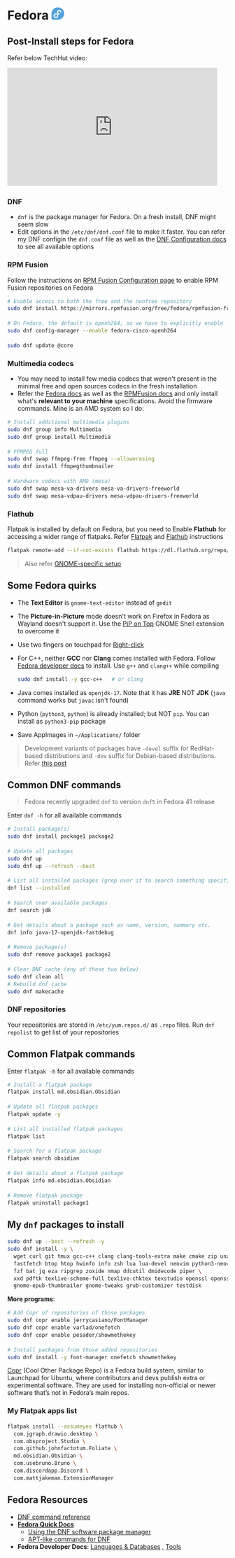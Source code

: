 # Fedora <img alt="Fedora" src="../assets/fedora.svg" height="28">

## Post-Install steps for Fedora

Refer below TechHut video:

<iframe width="480" height="270" src="https://www.youtube.com/embed/RrRpXs2pkzg?si=yburF7eFUNdkZRwx" title="YouTube video player" frameborder="0" allow="accelerometer; autoplay; clipboard-write; encrypted-media; gyroscope; picture-in-picture; web-share" referrerpolicy="strict-origin-when-cross-origin" allowfullscreen></iframe>

### DNF

- `dnf` is the package manager for Fedora. On a fresh install, DNF might seem slow
- Edit options in the `/etc/dnf/dnf.conf` file to make it faster. You can refer my DNF configin the `dnf.conf` file as well as the [DNF Configuration docs](https://dnf.readthedocs.io/en/latest/conf_ref.html) to see all available options

### RPM Fusion

Follow the instructions on [RPM Fusion Configuration page](https://rpmfusion.org/Configuration#Important_notes) to enable RPM Fusion repositories on Fedora

```sh
# Enable access to both the free and the nonfree repository
sudo dnf install https://mirrors.rpmfusion.org/free/fedora/rpmfusion-free-release-$(rpm -E %fedora).noarch.rpm https://mirrors.rpmfusion.org/nonfree/fedora/rpmfusion-nonfree-release-$(rpm -E %fedora).noarch.rpm

# On Fedora, the default is openh264, so we have to explicitly enable
sudo dnf config-manager --enable fedora-cisco-openh264

sudo dnf update @core
```

### Multimedia codecs

- You may need to install few media codecs that weren't present in the minimal free and open sources codecs in the fresh installation
- Refer the [Fedora docs](https://docs.fedoraproject.org/en-US/quick-docs/installing-plugins-for-playing-movies-and-music/) as well as the [RPMFusion docs](https://rpmfusion.org/Howto/Multimedia) and only install what's **relevant to your machine** specifications. Avoid the firmware commands. Mine is an AMD system so I do:

```sh
# Install additional multimedia plugins
sudo dnf group info Multimedia
sudo dnf group install Multimedia

# FFMPEG full
sudo dnf swap ffmpeg-free ffmpeg --allowerasing
sudo dnf install ffmpegthumbnailer

# Hardware codecs with AMD (mesa)
sudo dnf swap mesa-va-drivers mesa-va-drivers-freeworld
sudo dnf swap mesa-vdpau-drivers mesa-vdpau-drivers-freeworld
```

### Flathub

Flatpak is installed by default on Fedora, but you need to Enable **Flathub** for accessing a wider range of flatpaks. Refer [Flatpak](https://flatpak.org/setup/Fedora) and [Flathub](https://flathub.org/setup/Fedora) instructions

```sh
flatpak remote-add --if-not-exists flathub https://dl.flathub.org/repo/flathub.flatpakrepo
```

> Also refer [GNOME-specific setup](../GNOME/README.md)

## Some Fedora quirks

- The **Text Editor** is `gnome-text-editor` instead of `gedit`

- The **Picture-in-Picture** mode doesn't work on Firefox in Fedora as Wayland doesn't support it. Use the [PiP on Top](https://extensions.gnome.org/extension/4691/pip-on-top/) GNOME Shell extension to overcome it

- Use two fingers on touchpad for [Right-click](https://discussion.fedoraproject.org/t/right-click-of-touchpad-does-not-working/70181)

- For C++, neither **GCC** nor **Clang** comes installed with Fedora. Follow [Fedora developer docs](https://developer.fedoraproject.org/tech/languages/c/cpp_installation.html) to install. Use `g++` and `clang++` while compiling

  ```sh
  sudo dnf install -y gcc-c++   # or clang
  ```

- Java comes installed as `openjdk-17`. Note that it has **JRE** NOT **JDK** (`java` command works but `javac` isn't found)

- Python (`python3`, `python`) is already installed; but NOT `pip`. You can install as `python3-pip` package

- Save AppImages in `~/Applications/` folder

> Development variants of packages have `-devel` suffix for RedHat-based distributions and `-dev` suffix for Debian-based distributions. Refer [this post](https://stackoverflow.com/a/55579478)

## Common DNF commands

> Fedora recently upgraded `dnf` to version `dnf5` in Fedora 41 release

Enter `dnf -h` for all available commands

```sh
# Install package(s)
sudo dnf install package1 package2

# Update all packages
sudo dnf up
sudo dnf up --refresh --best

# List all installed packages (grep over it to search something specific)
dnf list --installed

# Search over available packages
dnf search jdk

# Get details about a package such as name, version, summary etc.
dnf info java-17-openjdk-fastdebug

# Remove package(s)
sudo dnf remove package1 package2

# Clear DNF cache (any of these two below)
sudo dnf clean all
# Rebuild dnf cache
sudo dnf makecache
```

### DNF repositories

Your repositories are stored in `/etc/yum.repos.d/` as `.repo` files. Run `dnf repolist` to get list of your repositories

## Common Flatpak commands

Enter `flatpak -h` for all available commands

```sh
# Install a flatpak package
flatpak install md.obsidian.Obsidian

# Update all flatpak packages
flatpak update -y

# List all installed flatpak packages
flatpak list

# Search for a flatpak package
flatpak search obsidian

# Get details about a flatpak package
flatpak info md.obsidian.Obsidian

# Remove flatpak package
flatpak uninstall package1
```

## My `dnf` packages to install

```sh
sudo dnf up --best --refresh -y
sudo dnf install -y \
  wget curl git tmux gcc-c++ clang clang-tools-extra make cmake zip unzip pkg-config \
  fastfetch btop htop hwinfo info zsh lua lua-devel neovim python3-neovim \
  fzf bat jq eza ripgrep zoxide nmap ddcutil dmidecode piper \
  xxd pdftk texlive-scheme-full texlive-chktex texstudio openssl openssl-devel vlc google-chrome-stable \
  gnome-epub-thumbnailer gnome-tweaks grub-customizer testdisk
```

**More programs**:

 <!-- [onefetch](https://github.com/o2sh/onefetch/wiki/Installation), [showmethkey](https://github.com/AlynxZhou/showmethekey), [font-manager](https://github.com/FontManager/font-manager) -->

```sh
# Add Copr of repositories of those packages
sudo dnf copr enable jerrycasiano/FontManager
sudo dnf copr enable varlad/onefetch
sudo dnf copr enable pesader/showmethekey

# Install packages from those added repositories
sudo dnf install -y font-manager onefetch showmethekey
```

[Copr](https://copr.fedorainfracloud.org/) (Cool Other Package Repo) is a Fedora build system, similar to Launchpad for Ubuntu, where contributors and devs publish extra or experimental software. They are used for installing non-official or newer software that’s not in Fedora’s main repos.

### My Flatpak apps list

<!--
More:
io.github.seadve.Kooha
-->

```sh
flatpak install --assumeyes flathub \
  com.jgraph.drawio.desktop \
  com.obsproject.Studio \
  com.github.johnfactotum.Foliate \
  md.obsidian.Obsidian \
  com.usebruno.Bruno \
  com.discordapp.Discord \
  com.mattjakeman.ExtensionManager
```

## Fedora Resources

- [DNF command reference](https://dnf.readthedocs.io/en/stable/index.html)
- [**Fedora Quick Docs**](https://docs.fedoraproject.org/en-US/quick-docs/)
  - [Using the DNF software package manager](https://docs.fedoraproject.org/en-US/quick-docs/dnf/)
  - [APT-like commands for DNF](https://docs.fedoraproject.org/en-US/quick-docs/dnf-vs-apt/)
- **Fedora Developer Docs**: [Languages & Databases](https://developer.fedoraproject.org/tech.html) , [Tools](https://developer.fedoraproject.org/tools.html)

